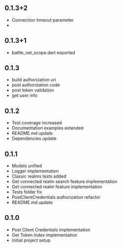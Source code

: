 ## 0.1.3+2

* Connection timeout parameter
* 
## 0.1.3+1

* battle_net_scope.dart exported

## 0.1.3

* build authorization uri
* post authorization code
* post token validation
* get user info

## 0.1.2

* Test coverage increased
* Documentation examples extended
* README.md update
* Dependencies update

## 0.1.1

* Models unified
* Logger implementation 
* Classic realms tests added
* Get connected realm search feature implementation 
* Get connected realm feature implementation
* Tests folder fix
* PostClientCredentials authorization refactor
* README.md update

## 0.1.0

* Post Client Credentials implementation
* Get Token Index implementation
* Initial project setup
